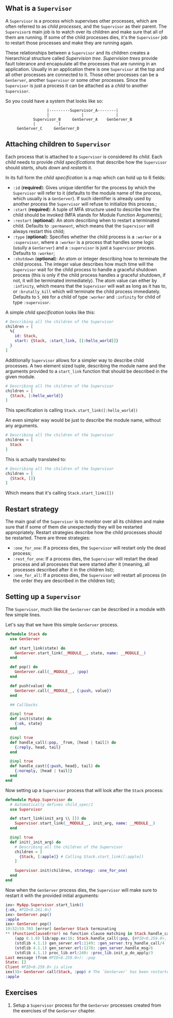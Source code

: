 ## What is a `Supervisor`
A `Supervisor` is a process which supervises other processes, which are often referred to as _child processes_, and the `Supervisor` as their parent. The `Supervisor`s main job is to watch over its children and make sure that all of them are running. If some of the child processes dies, it's the `Supervisor` job to restart those processes and make they are running again.

These relationships between a `Supervisor` and its children creates a hierarchical structure called _Supervision tree_. _Supervision trees_ provide fault tolerance and encapsulate all the processes that are running in an application. Usually in an application there is one `Supervisor` at the top and all other processes are connected to it. Those other processes can be a `GenServer`, another `Supervisor` or some other processes. Since the `Supervisor` is just a process it can be attached as a _child_ to another `Supervisor`.

So you could have a system that looks like so:
```
                  |---------Supervisor_A--------|
                  |              |              |
            Supervisor_B     GenServer_A    GenServer_B
            |          |
     GenServer_C     GenServer_D
```


## Attaching children to `Supervisor`
Each process that is attached to a `Supervisor` is considered its _child_. Each _child_ needs to provide _child specifications_ that describe how the `Supervisor` should _starts_, _shuts down_ and _restarts_ it.

In its full form the _child specification_ is a map which can hold up to 6 fields:
- `:id` (**required**): Gives unique identifier for the process by which the `Supervisor` will refer to it (defaults to the module name of the process, which usually is a `GenServer`). If such identifier is already used by another process the `Supervisor` will refuse to initialize this process.;
- `:start` (**required**): A tuple of MFA structure used to describe how the child should be invoked (MFA stands for Module Function Arguments);
- `:restart` (**optional**): An atom describing when to restart a terminated child. Defaults to `:permanent`, which means that the `Supervisor` will always restart this child;
- `:type` (**optional**): Specifies whether the child process is a `:worker` or a `:supervisor`, where a `:worker` is a process that handles some logic (usully a `GenServer`) and a `:supervisor` is just a `Supervisor` process. Defaults to `:worker`;
- `:shutdown` (**optional**): An atom or integer describing how to terminate the child process. The integer value describes how much time will the `Supervisor` wait for the child process to handle a graceful shutdown process (this is only if the child process handles a graceful shutdown, if not, it will be terminated immediately). The atom value can either by `:infinity`, which means that the `Supervisor` will wait as long as it has to, or `:brutally_kill` which will terminate the child process immediately. Defaults to `5_000` for a child of type `:worker` and `:infinity` for child of type `:supervisor`.

A simple _child specification_ looks like this:
```elixir
# Describing all the children of the Supervisor
children = [
  %{
    id: Stack,
    start: {Stack, :start_link, [[:hello_world]]}
  }
]
```

Additionally `Supervisor` allows for a simpler way to describe child processes. A two element sized tuple, describing the module name and the arguments provided to a `start_link` function that should be described in the given module.
```elixir
# Describing all the children of the Supervisor
children = [
  {Stack, [:hello_world]}
]
```
This specification is calling `Stack.start_link([:hello_world])`

An even simpler way would be just to describe the module name, without any arguments.
```elixir
# Describing all the children of the Supervisor
children = [
  Stack
]
```
This is actually translated to:
```elixir
# Describing all the children of the Supervisor
children = [
  {Stack, []}
]
```
Which means that it's calling `Stack.start_link([])`

## Restart strategy
The main goal of the `Supervisor` is to monitor over all its children and make sure that if some of them die unexpectedly they will be restarted appropriately. Restart strategies describe how the child processes should be restarted. There are three strategies:
- `:one_for_one`: If a process dies, the `Supervisor` will restart only the dead process;
- `:rest_for_one`: If a process dies, the `Supervisor` will restart the dead process and all processes that were started after it (meaning, all processes described after it in the children list);
- `:one_for_all`: If a process dies, the `Supervisor` will restart all process (in the order they are described in the children list);

## Setting up a `Supervisor`
The `Supervisor`, much like the `GenServer` can be described in a module with few simple lines.

Let's say that we have this simple `GenServer` process.
```elixir
defmodule Stack do
  use GenServer

  def start_link(state) do
    GenServer.start_link(__MODULE__, state, name: __MODULE__)
  end

  def pop() do
    GenServer.call(__MODULE__, :pop)
  end

  def push(value) do
    GenServer.call(__MODULE__, {:push, value})
  end

  ## Callbacks

  @impl true
  def init(state) do
    {:ok, state}
  end

  @impl true
  def handle_call(:pop, _from, [head | tail]) do
    {:reply, head, tail}
  end

  @impl true
  def handle_cast({:push, head}, tail) do
    {:noreply, [head | tail]}
  end
end
```

Now setting up a `Supervisor` process that will look after the `Stack` process:
```elixir
defmodule MyApp.Supervisor do
  # Automatically defines child_spec/1
  use Supervisor

  def start_link(init_arg \\ []) do
    Supervisor.start_link(__MODULE__, init_arg, name: __MODULE__)
  end

  @impl true
  def init(_init_arg) do
    # Describing all the children of the Supervisor
    children = [
      {Stack, [:apple]} # Calling Stack.start_link([:apple])
    ]

    Supervisor.init(children, strategy: :one_for_one)
  end
end
```

Now when the `GenServer` process dies, the `Supervisor` will make sure to restart it with the provided initial arguments:
```elixir
iex> MyApp.Supervisor.start_link()
{:ok, #PID<0.261.0>}
iex> GenServer.pop()
:apple
iex> GenServer.pop()
19:52:59.703 [error] GenServer Stack terminating
** (FunctionClauseError) no function clause matching in Stack.handle_call/3
    (app 0.1.0) lib/app.ex:16: Stack.handle_call(:pop, {#PID<0.259.0>, [:alias | #Reference<0.4100405182.2229075971.184828>]}, [])
    (stdlib 4.1.1) gen_server.erl:1149: :gen_server.try_handle_call/4
    (stdlib 4.1.1) gen_server.erl:1178: :gen_server.handle_msg/6
    (stdlib 4.1.1) proc_lib.erl:240: :proc_lib.init_p_do_apply/3
Last message (from #PID<0.259.0>): :pop
State: []
Client #PID<0.259.0> is alive
iex(3)> GenServer.call(Stack, :pop) # The `GenServer` has been restarted
:apple
```

## Exercises
1. Setup a `Supervisor` process for the `GenServer` processes created from the exercises of the `GenServer` chapter.
